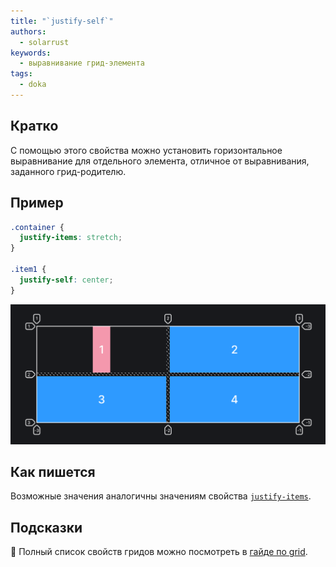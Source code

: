 ```yaml
---
title: "`justify-self`"
authors:
  - solarrust
keywords:
  - выравнивание грид-элемента
tags:
  - doka
---
```


## Кратко

С помощью этого свойства можно установить горизонтальное выравнивание для отдельного элемента, отличное от выравнивания, заданного грид-родителю.

## Пример

```css
.container {
  justify-items: stretch;
}

.item1 {
  justify-self: center;
}
```

![Пример реализации свойства justify-self](images/1.png)

## Как пишется

Возможные значения аналогичны значениям свойства [`justify-items`](/css/justify-items/).

## Подсказки

<aside>

📝 Полный список свойств гридов можно посмотреть в [гайде по grid](/css/grid-guide/).

</aside>
